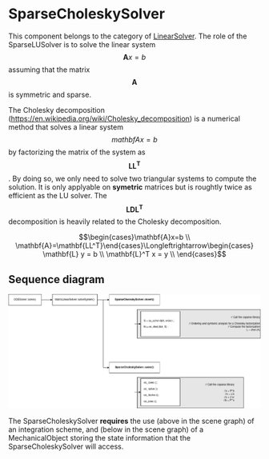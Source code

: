 SparseCholeskySolver  
====================

This component belongs to the category of [LinearSolver](../../../../simulation-principles/system-resolution/linear-solver/). The role of the SparseLUSolver is to solve the linear system $$\mathbf{A}x=b$$ assuming that the matrix $$\mathbf{A}$$ is symmetric and sparse.

The Cholesky decomposition (https://en.wikipedia.org/wiki/Cholesky_decomposition) is a numerical method that solves a linear system $$mathbf{A}x=b$$ by factorizing the matrix of the system as $$\mathbf{LL^T}$$. By doing so, we only need to solve two triangular systems to compute the solution. It is only applyable on **symetric** matrices but is roughtly twice as efficient as the LU solver. The $$\mathbf{LDL^T}$$ decomposition is heavily related to the Cholesky decomposition.

$$\begin{cases}\mathbf{A}x=b \\ \mathbf{A}=\mathbf{LL^T}\end{cases}\Longleftrightarrow\begin{cases} \mathbf{L} y = b \\ \mathbf{L}^T x = y \\ \end{cases}$$


Sequence diagram
----------------

<a href="https://github.com/sofa-framework/doc/blob/master/images/linearsolver/SparseCholeskySolver.png?raw=true">
<img src="https://github.com/sofa-framework/doc/blob/master/images/linearsolver/SparseCholeskySolver.png?raw=true" title="Flow diagram for the SparseCholeskySolver"/>
</a>

The SparseCholeskySolver **requires** the use (above in the scene graph) of an integration scheme, and (below in the scene graph) of a MechanicalObject storing the state information that the SparseCholeskySolver will access.
